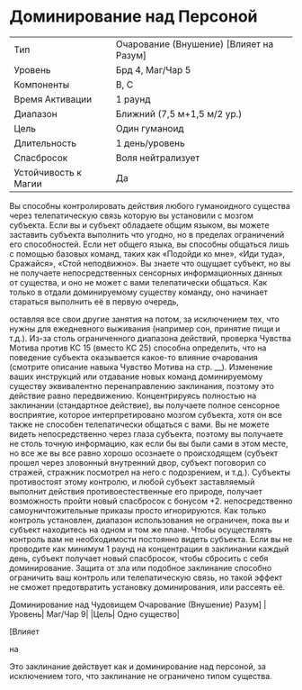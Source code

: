 
# Доминирование над Персоной

| | |
|---|---|
|Тип|Очарование (Внушение) [Влияет на Разум]|
|Уровень| Брд 4, Маг/Чар 5|
|Компоненты| В, С|
|Время Активации| 1 раунд|
|Диапазон| Ближний (7,5 м+1,5 м/2 ур.)|
|Цель| Один гуманоид|
|Длительность| 1 день/уровень|
|Спасбросок| Воля нейтрализует|
|Устойчивость к Магии| Да|

Вы способны контролировать действия
любого гуманоидного существа через
телепатическую связь которую вы установили с мозгом субъекта. Если вы и
субъект обладаете общим языком, вы
можете заставить субъекта выполнить
что угодно, но в пределах ограничений его способностей. Если нет общего языка, вы способны общаться лишь
с помощью базовых команд, таких как
«Подойди ко мне», «Иди туда», Сражайся», «Стой неподвижно». Вы знаете что ощущает субъект, но вы не получаете непосредственных сенсорных
информационных данных от существа,
и оно не может с вами телепатически
общаться.
Как только в отдали доминируемому
существу команду, оно начинает стараться выполнить её в первую очередь,

оставляя все свои другие занятия на
потом, за исключением тех, что нужны
для ежедневного выживания (например
сон, принятие пищи и т.д.). Из-за столь
ограниченного диапазона действий,
проверка Чувства Мотива против КС 15
(вместо КС 25) способна определить,
что на поведение субъекта оказывается
какое-то влияние очарования (смотрите
описание навыка Чувство Мотива на
стр. __).
Изменение ваших инструкций или
отдавание новых команд доминируемому существу эквивалентно перенаправлению заклинания, поэтому это
действие равно передвижению.
Концентрируясь полностью на заклинании (стандартное действие), вы
получаете полное сенсорное восприятие, которое интерпретировано мозгом
субъекта, хотя он все также не способен
телепатически общаться с вами. Вы не
можете видеть непосредственно через
глаза субъекта, поэтому вы получаете
не столь точную информацию, как если
бы вы были сами в этом месте, но все
же вы все равно хорошо осознаете о
происходящем (субъект прошел через
зловонный внутренний двор, субъект
поговорил со стражей, стражник посмотрел на него с подозрением, и т.д.).
Субъекты противостоят этому контролю, и любой субъект заставляемый
выполнит действия противоестественные его природе, получает возможность
пройти новый спасбросок с бонусом
+2. непосредственно самоуничтожительные приказы просто игнорируются. Как только контроль установлен,
диапазон использования не ограничен,
пока вы и субъект находитесь на одном
и том же плане. Чтобы осуществлять
контроль вам не необходимости постоянно видеть субъекта.
Если вы не проводите как минимум
1 раунд на концентрации в заклинании
каждый день, субъект получает новый
спасбросок, чтобы сбросить с себя доминирование.
Защита от зла или подобное заклинание способно ограничить ваш
контроль или телепатическую связь, но
такой эффект не сможет предотвратить
установку доминирования, или рассеять её.

Доминирование над Чудовищем
Очарование (Внушение)
Разум]
|Уровень| Маг/Чар 9|
|Цель| Одно существо|

[Влияет

на

Это заклинание действует как и доминирование над персоной, за исключением того, что заклинание не ограничено
типом существа.